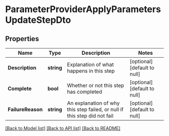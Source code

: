 # ParameterProviderApplyParametersUpdateStepDto

## Properties
Name | Type | Description | Notes
------------ | ------------- | ------------- | -------------
**Description** | **string** | Explanation of what happens in this step | [optional] [default to null]
**Complete** | **bool** | Whether or not this step has completed | [optional] [default to null]
**FailureReason** | **string** | An explanation of why this step failed, or null if this step did not fail | [optional] [default to null]

[[Back to Model list]](../README.md#documentation-for-models) [[Back to API list]](../README.md#documentation-for-api-endpoints) [[Back to README]](../README.md)


